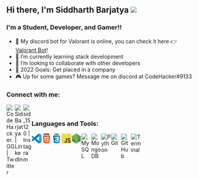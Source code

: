 ## Hi there, I'm Siddharth Barjatya <img src="https://media.giphy.com/media/hvRJCLFzcasrR4ia7z/giphy.gif" width="30px">

### I'm a Student, Developer, and Gamer!!

- 🔭 My discord bot for Valorant is online, you can check it here 👉 [Valorant Bot][valbot]!
- 🌱 I’m currently learning stack development
- 👯 I’m looking to collaborate with other developers
- 💼 2022 Goals: Get placed in a company 
- 🎮 Up for some games? Message me on discord at CodeHacker#9133

### Connect with me:

[<img align="left" alt="CodeHacker.GG | Twitter" width="22px" src="https://cdn.icon-icons.com/icons2/836/PNG/512/Twitter_icon-icons.com_66803.png" />][twitter]
[<img align="left" alt="SidBarjatya | LinkedIn" width="22px" src="https://cdn.icon-icons.com/icons2/805/PNG/512/linkedin_icon-icons.com_65929.png" />][linkedin]
[<img align="left" alt="sid_15120 | Instagram" width="22px" src="https://cdn.icon-icons.com/icons2/1753/PNG/512/iconfinder-social-media-applications-3instagram-4102579_113804.png" />][insta]

<br />

### Languages and Tools:

<img align="left" alt="Visual Studio Code" width="26px" src="https://raw.githubusercontent.com/github/explore/80688e429a7d4ef2fca1e82350fe8e3517d3494d/topics/visual-studio-code/visual-studio-code.png" />
<img align="left" alt="HTML5" width="26px" src="https://raw.githubusercontent.com/github/explore/80688e429a7d4ef2fca1e82350fe8e3517d3494d/topics/html/html.png" />
<img align="left" alt="CSS3" width="26px" src="https://raw.githubusercontent.com/github/explore/80688e429a7d4ef2fca1e82350fe8e3517d3494d/topics/css/css.png" />
<img align="left" alt="JavaScript" width="26px" src="https://raw.githubusercontent.com/github/explore/80688e429a7d4ef2fca1e82350fe8e3517d3494d/topics/javascript/javascript.png" />
<img align="left" alt="Node.js" width="26px" src="https://raw.githubusercontent.com/github/explore/80688e429a7d4ef2fca1e82350fe8e3517d3494d/topics/nodejs/nodejs.png" />
<img align="left" alt="MySQL" width="26px" src="https://www.mysql.com/common/logos/logo-mysql-170x115.png" />
<img align="left" alt="MongoDB" width="26px" src="https://cdn.icon-icons.com/icons2/2699/PNG/512/mongodb_logo_icon_170943.png" />
<img align="left" alt="Python" width="26px" src="https://cdn.icon-icons.com/icons2/2699/PNG/512/python_vertical_logo_icon_168039.png" />
<img align="left" alt="Git" width="26px" src="https://upload.wikimedia.org/wikipedia/commons/thumb/3/3f/Git_icon.svg/1024px-Git_icon.svg.png" />
<img align="left" alt="GitHub" width="26px" src="https://github.githubassets.com/images/modules/logos_page/GitHub-Mark.png" />
<img align="left" alt="Terminal" width="26px" src="https://upload.wikimedia.org/wikipedia/commons/0/01/Windows_Terminal_Logo_256x256.png" />
</details>

[valbot]: https://github.com/Sid1512/valorant-bot
[github]: https://github.com/Sid1512
[twitter]: https://twitter.com/codehackergg
[insta]: https://www.instagram.com/sid_15120/
[linkedin]: https://www.linkedin.com/in/sidbarjatya/
